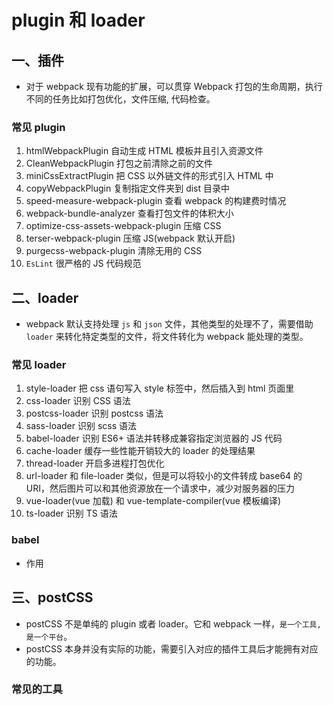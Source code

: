 # plugin 和 loader

## 一、插件

- 对于 webpack 现有功能的扩展，可以贯穿 Webpack 打包的生命周期，执行不同的任务比如打包优化，文件压缩, 代码检查。

### 常见 plugin

1. htmlWebpackPlugin 自动生成 HTML 模板并且引入资源文件
2. CleanWebpackPlugin 打包之前清除之前的文件
3. miniCssExtractPlugin 把 CSS 以外链文件的形式引入 HTML 中
4. copyWebpackPlugin 复制指定文件夹到 dist 目录中
5. speed-measure-webpack-plugin 查看 webpack 的构建费时情况
6. webpack-bundle-analyzer 查看打包文件的体积大小
7. optimize-css-assets-webpack-plugin 压缩 CSS
8. terser-webpack-plugin 压缩 JS(webpack 默认开启)
9. purgecss-webpack-plugin 清除无用的 CSS
10. `EsLint` 很严格的 JS 代码规范

## 二、loader

- webpack 默认支持处理 `js` 和 `json` 文件，其他类型的处理不了，需要借助 `loader` 来转化特定类型的文件，将文件转化为 webpack 能处理的类型。

### 常见 loader

1. style-loader 把 css 语句写入 style 标签中，然后插入到 html 页面里
2. css-loader 识别 CSS 语法
3. postcss-loader 识别 postcss 语法
4. sass-loader 识别 scss 语法
5. babel-loader 识别 ES6+ 语法并转移成兼容指定浏览器的 JS 代码
6. cache-loader 缓存一些性能开销较大的 loader 的处理结果
7. thread-loader 开启多进程打包优化
8. url-loader 和 file-loader 类似，但是可以将较小的文件转成 base64 的 URI，然后图片可以和其他资源放在一个请求中，减少对服务器的压力
9. vue-loader(vue 加载) 和 vue-template-compiler(vue 模板编译)
10. ts-loader 识别 TS 语法

### babel

- 作用

## 三、postCSS

- postCSS 不是单纯的 plugin 或者 loader。它和 webpack 一样，`是一个工具, 是一个平台`。
- postCSS 本身并没有实际的功能，需要引入对应的插件工具后才能拥有对应的功能。

### 常见的工具
